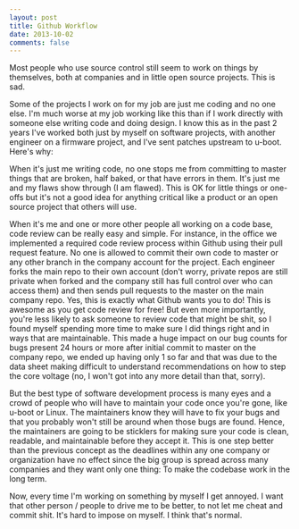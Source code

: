 ```yaml
---
layout: post
title: Github Workflow
date: 2013-10-02
comments: false
---
```


Most people who use source control still seem to work on things by themselves,
both at companies and in little open source projects.  This is sad.

Some of the projects I work on for my job are just me coding and no one else.
I'm much worse at my job working like this than if I work directly with someone
else writing code and doing design.  I know this as in the past 2 years I've
worked both just by myself on software projects, with another engineer on a
firmware project, and I've sent patches upstream to u-boot.  Here's why:

When it's just me writing code, no one stops me from committing to master things
that are broken, half baked, or that have errors in them.  It's just me and my
flaws show through (I am flawed).  This is OK for little things or one-offs but
it's not a good idea for anything critical like a product or an open source
project that others will use.

When it's me and one or more other people all working on a code base, code
review can be really easy and simple.  For instance, in the office we
implemented a required code review process within Github using their pull
request feature.  No one is allowed to commit their own code to master or any
other branch in the company account for the project.  Each engineer forks the
main repo to their own account (don't worry, private repos are still private
when forked and the company still has full control over who can access them) and
then sends pull requests to the master on the main company repo.  Yes, this is
exactly what Github wants you to do!  This is awesome as you get code review for
free!  But even more importantly, you're less likely to ask someone to review
code that might be shit, so I found myself spending more time to make sure I did
things right and in ways that are maintainable.  This made a huge impact on our
bug counts for bugs present 24 hours or more after initial commit to master on
the company repo, we ended up having only 1 so far and that was due to the data
sheet making difficult to understand recommendations on how to step the core
voltage (no, I won't got into any more detail than that, sorry).

But the best type of software development process is many eyes and a crowd of
people who will have to maintain your code once you're gone, like u-boot or
Linux.  The maintainers know they will have to fix your bugs and that you
probably won't still be around when those bugs are found.  Hence, the
maintainers are going to be sticklers for making sure your code is clean,
readable, and maintainable before they accept it.  This is one step better than
the previous concept as the deadlines within any one company or organization
have no effect since the big group is spread across many companies and they want
only one thing: To make the codebase work in the long term.

Now, every time I'm working on something by myself I get annoyed.  I want that
other person / people to drive me to be better, to not let me cheat and commit
shit.  It's hard to impose on myself.  I think that's normal.
